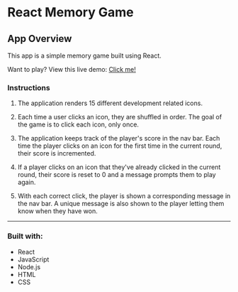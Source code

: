 # React Memory Game

## App Overview

This app is a simple memory game built using React. 

Want to play? View this live demo: [Click me!](https://react-mem-game.herokuapp.com/)

### Instructions

1. The application renders 15 different development related icons. 

2. Each time a user clicks an icon, they are shuffled in order. The goal of the game is to click each icon, only once. 

3. The application keeps track of the player's score in the nav bar. Each time the player clicks on an icon for the first time in the current round, their score is incremented.

4. If a player clicks on an icon that they've already clicked in the current round, their score is reset to 0 and a message prompts them to play again.

5. With each correct click, the player is shown a corresponding message in the nav bar. A unique message is also shown to the player letting them know when they have won. 

- - -

### Built with:
* React
* JavaScript
* Node.js
* HTML
* CSS
